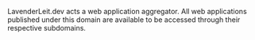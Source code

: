 LavenderLeit.dev acts a web application aggregator. All web applications  
published under this domain are available to be accessed through their  
respective subdomains. 
